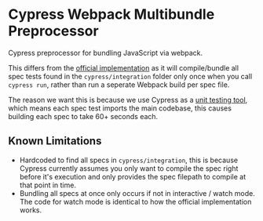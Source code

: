 # Cypress Webpack Multibundle Preprocessor

Cypress preprocessor for bundling JavaScript via webpack.

This differs from the [official implementation](https://github.com/cypress-io/cypress-webpack-preprocessor) as it will compile/bundle all spec tests found in the `cypress/integration` folder only once when you call `cypress run`, rather than run a seperate Webpack build per spec file.

The reason we want this is because we use Cypress as a [unit testing tool](https://github.com/silbinarywolf/cypress-aurelia-unit-test), which means each spec test imports the main codebase, this causes building each spec to take 60+ seconds each.

## Known Limitations

- Hardcoded to find all specs in `cypress/integration`, this is because Cypress currently assumes you only want to compile the spec right before it's execution and only provides the spec filepath to compile at that point in time.
- Bundling all specs at once only occurs if not in interactive / watch mode. The code for watch mode is identical to how the official implementation works.
